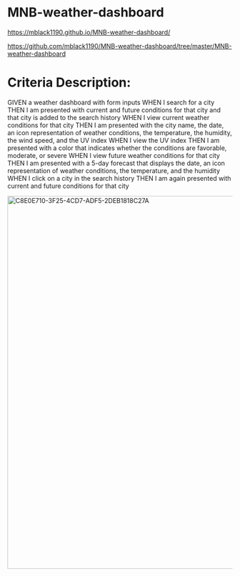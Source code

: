 # MNB-weather-dashboard

https://mblack1190.github.io/MNB-weather-dashboard/

https://github.com/mblack1190/MNB-weather-dashboard/tree/master/MNB-weather-dashboard

# Criteria Description:
GIVEN a weather dashboard with form inputs
WHEN I search for a city
THEN I am presented with current and future conditions for that city and that city is added to the search history
WHEN I view current weather conditions for that city
THEN I am presented with the city name, the date, an icon representation of weather conditions, the temperature, the humidity, the wind speed, and the UV index
WHEN I view the UV index
THEN I am presented with a color that indicates whether the conditions are favorable, moderate, or severe
WHEN I view future weather conditions for that city
THEN I am presented with a 5-day forecast that displays the date, an icon representation of weather conditions, the temperature, and the humidity
WHEN I click on a city in the search history
THEN I am again presented with current and future conditions for that city

<img width="835" alt="C8E0E710-3F25-4CD7-ADF5-2DEB1818C27A" src="https://user-images.githubusercontent.com/59288749/80329006-8c1b4480-8806-11ea-9582-aa8b5f3a0b93.png">
